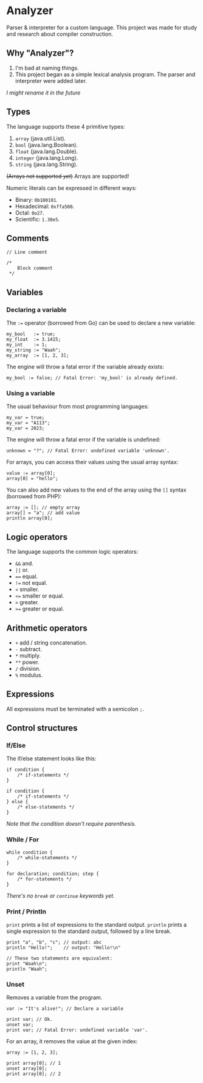 # Analyzer

Parser & interpreter for a custom language.
This project was made for study and research about compiler construction.

## Why "Analyzer"?

1. I'm bad at naming things.
2. This project began as a simple lexical analysis program. The parser and interpreter were added later.

_I might rename it in the future_

## Types

The language supports these 4 primitive types:

1. `array` (java.util.List).
2. `bool` (java.lang.Boolean).
3. `float` (java.lang.Double).
4. `integer` (java.lang.Long).
5. `string` (java.lang.String).

~~(Arrays not supported _yet_)~~ Arrays are supported!

Numeric literals can be expressed in different ways:

* Binary: `0b100101`.
* Hexadecimal: `0xffa500`.
* Octal: `0o27`.
* Scientific: `1.30e5`.

## Comments

```
// Line comment

/*
    Block comment
 */
```

## Variables

### Declaring a variable

The `:=` operator (borrowed from Go) can be used to declare a new variable:

```
my_bool   := true;
my_float  := 3.1415;
my_int    := 1;
my_string := "Waah";
my_array  := [1, 2, 3];
```

The engine will throw a fatal error if the variable already exists:

```
my_bool := false; // Fatal Error: 'my_bool' is already defined.
```

### Using a variable

The usual behaviour from most programming languages:

```
my_var = true;
my_var = "A113";
my_var = 2023;
```

The engine will throw a fatal error if the variable is undefined:

```
unknown = "?"; // Fatal Error: undefined variable 'unknown'.
```

For arrays, you can access their values using the usual array syntax:

```
value := array[0];
array[0] = "hello";
```

You can also add new values to the end of the array using the `[]` syntax (borrowed from PHP):

```
array := []; // empty array
array[] = "a"; // add value
println array[0];
```

## Logic operators

The language supports the common logic operators:

* `&&` and.
* `||` or.
* `==` equal.
* `!=` not equal.
* `<` smaller.
* `<=` smaller or equal.
* `>` greater.
* `>=` greater or equal.

## Arithmetic operators

* `+` add / string concatenation.
* `-` subtract.
* `*` multiply.
* `**` power.
* `/` division.
* `%` modulus.

## Expressions

All expressions must be terminated with a semicolon `;`.

## Control structures

### If/Else

The if/else statement looks like this:

```
if condition {
    /* if-statements */
}

if condition {
    /* if-statements */
} else {
    /* else-statements */
}
```

*Note that the condition doesn't require parenthesis.*

### While / For

```
while condition {
    /* while-statements */
}

for declaration; condition; step {
    /* for-statements */
}
```

*There's no `break` or `continue` keywords yet.*

### Print / Println

`print` prints a list of expressions to the standard output.
`println` prints a single expression to the standard output, followed by a line break.

```
print "a", "b", "c"; // output: abc
println "Hello!";    // output: "Hello!\n"

// These two statements are equivalent:
print "Waah\n";
println "Waah";
```

### Unset

Removes a variable from the program.

```
var := "It's alive!"; // Declare a variable

print var; // Ok.
unset var;
print var; // Fatal Error: undefined variable 'var'.
```

For an array, it removes the value at the given index:
```
array := [1, 2, 3];

print array[0]; // 1
unset array[0];
print array[0]; // 2
```
